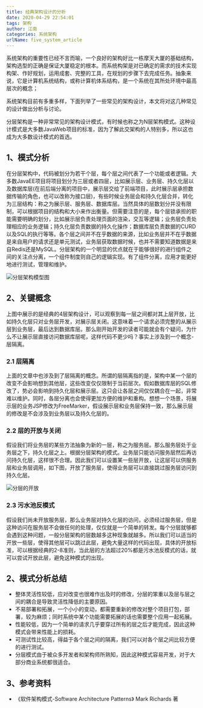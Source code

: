 ```yaml
---
title: 经典架构设计的分析
date: 2020-04-29 22:54:01
tags: 架构
author: 江南
categories: 系统架构
urlName: five_system_article
---
```

系统架构的重要性已经不言而喻，一个良好的架构好比一栋摩天大厦的基础结构，架构选型的正确是保证大厦稳定的根本。而系统构架是对已确定的需求的技术实现构架、作好规划，运用成套、完整的工具，在规划的步骤下去完成任务。抽象来说，它是计算机系统结构，或称计算机体系结构，是一个系统在其所处环境中最高层次的概念；

系统架构目前有多重多样，下面列举了一些常见的架构设计，本文将对这几种常见的设计做出分析与讨论。

<!--more-->

分层架构是一种非常常见的架构设计模式，有时候也称之为N层架构模式。这种设计模式是大多数JavaWeb项目的标准，因为了解此交架构的人特别多，所以这也成为大多数设计模式的首选。

## 1、模式分析

在分层架构中，代码被划分为若干个层，每个层之间代表了一个功能或者逻辑。大多数JavaEE项目将项目划分为三层或者四层，比如展示层、业务层、持久化层以及数据库层(在前后端分离的项目中，展示层交给了前端项目，此时展示层承担数据传输的角色，也可以改称为接口层)，有些时候业务层会和持久化层合并，转化为三层结构：称之为展示层、服务层、数据库层。当然具体的层数划分并没有限制，可以根据项目的结构和大小来作出衡量。但需要注意的是，每个层锁承担的职能需要明确的划分，比如展示层负责处理页面的渲染，交互等逻辑；业务层负责处理相应的业务逻辑；持久化层负责数据的持久化操作；数据库层负责数据的CURD以及SQL的执行等等。各个层之间并不在乎数据的来源，比如业务层并不在乎数据是来自用户的请求还是单元测试，业务层获取数据时候，也并不需要知道数据是来自Redis还是MySQL。分层架构的一个明显的优点就在于能够很好的进行组件之间的关注点分离，一个组件制度则自己的逻辑实现。有了组件分离，应用才能更好地进行测试，管理和维护。

![分层架构模型图](https://pic.zhoutao123.com/2021/11/layer.png)

## 2、关键概念

上图中展示的是经典的4层架构设计，可以观察到每一层之间都对其上层开放，比如持久化层只对业务层开发，对展示层关闭。这意味着一个请求必须完整的从展示层到业务层，最后达到数据库层。那么刚开始开发的读者可能就会有个疑问，为什么不让展示层直接访问数据库层呢，这样代码不更少吗？事实上涉及到一个概念-层隔离。


### 2.1 层隔离
上面的文章中也涉及到了层隔离的概念。所谓的层隔离指的是，架构中某一个层的改变不会影响想到其他层，这些改变仅仅限制于当前层次。假如数据库层的SQL修改了，势必会影响到持久化层和展示层。这只会让各层之间仅仅耦合在一起，非常难以维护。同时，各层分离也会使得更加方便的维护和重构。想想一个场景，将展示层的业务JSP修改为FreeMarker，假设展示层和业务层保持一致，那么展示层的修改是不会涉及到业务层以及持久化层的。

### 2.2  层的开放与关闭

假设我们将业务层的某些方法抽象为新的一层，称之为服务层。那么服务层处于业务层之下，持久化层之上。根据分层架构的模式。业务层只能访问服务层然后再访问持久化层，这样很不合理。因此我们可以设置某一些层开放，让这层可以供服务层和业务层调用，如下图，开放了服务层，使得业务层可以直接跳过服务层访问到持久化层。

![分层的开放](https://pic.zhoutao123.com/2021/11/layer-open.png)


### 2.3 污水池反模式
假设我们尚未开放服务层，那么业务层对持久化层的访问，必须经过服务层，但是这种访问在服务层不会做任何的处理，仅仅就是一个简单的转发。每个分层就够都会遇到这种问题，一般分层架构的层数越多这种现象就越多。所以我们可以适当的开放一些层，使得其他层可以跳过此层，避免大量这样的代码出现，具体的开放标准，可以根据经典的2-8准则，当此层的方法超过20%都是污水池反模式的话，就可以尝试开放此层，避免这种模式的出现。



## 2、模式分析总结

- 整体灵活性较低，应对改变也很难作出及时的修改，分层的笨重以及层与层之间的耦合是导致灵活性降低的主要原因。
- 不易部署和拓展，一个小小的变动，都需要重新的修改对整个项目打包，部署，较为麻烦；同时系统中某个功能需要拓展的话也需要整个应用一起拓展。
- 性能较低，因为一个简单的请求几乎要穿过所有的层之后才能完成，因此这种模式会带来性能上的损耗。
- 可测试性比较高，得益于各个层之间的隔离，我们可以对各个层之间比较方便的进行测试。
- 分层模式由于被众多开发者和架构师所熟知，因此这种模式容易开发，对于大部分商业系统都很适合。


## 3、参考资料
+  《软件架构模式-Software Architecture Patterns》 Mark Richards 著

